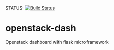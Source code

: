 STATUS: [![Build Status](https://travis-ci.com/tlhcelik/openstack-dash.svg?token=PchMqaNTpBqAvqqNjT5N&branch=master)](https://travis-ci.com/tlhcelik/openstack-dash)


# openstack-dash
Openstack dashboard with flask microframework 
